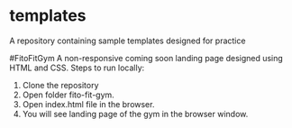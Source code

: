 # templates
A repository containing sample templates designed for practice

#FitoFitGym
A non-responsive coming soon landing page designed using HTML and CSS. Steps to run locally:
 1. Clone the repository
 2. Open folder fito-fit-gym.
 3. Open index.html file in the browser.
 4. You will see landing page of the gym in the browser window.
